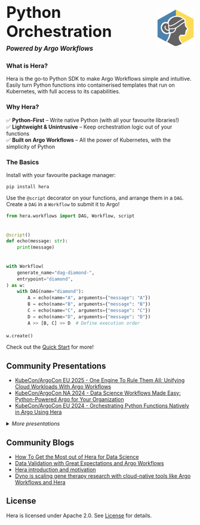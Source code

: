 <div style="display: flex; align-items: center; gap: 20px;">
  <h1 style="margin: 0;">
  <span style="font-size: 1.5em;">Python Orchestration</span><br>
  <span style="font-size: 0.6em;"><em>Powered by Argo Workflows</em></span>
  </h1>
  <img src="https://raw.githubusercontent.com/argoproj-labs/hera/main/docs/assets/hera-logo.svg" width="20%" alt="Hera mascot" style="margin-left: auto;">
</div>

### What is Hera?

Hera is the go-to Python SDK to make Argo Workflows simple and intuitive. Easily turn Python functions into
containerised templates that run on Kubernetes, with full access to its capabilities.

### Why Hera?

✅ **Python-First** – Write native Python (with all your favourite libraries!)  
✅ **Lightweight & Unintrusive** – Keep orchestration logic out of your functions  
✅ **Built on Argo Workflows** – All the power of Kubernetes, with the simplicity of Python  

### The Basics

Install with your favourite package manager:

```
pip install hera
```

Use the `@script` decorator on your functions, and arrange them in a `DAG`. Create a `DAG` in a `Workflow` to submit it
to Argo!

```python
from hera.workflows import DAG, Workflow, script


@script()
def echo(message: str):
    print(message)


with Workflow(
    generate_name="dag-diamond-",
    entrypoint="diamond",
) as w:
    with DAG(name="diamond"):
        A = echo(name="A", arguments={"message": "A"})
        B = echo(name="B", arguments={"message": "B"})
        C = echo(name="C", arguments={"message": "C"})
        D = echo(name="D", arguments={"message": "D"})
        A >> [B, C] >> D  # Define execution order

w.create()
```

Check out the [Quick Start](walk-through/quick-start.md) for more!

## Community Presentations

<!-- Add 3 most recent talks here. Keep in sync with README.md. -->

- [KubeCon/ArgoCon EU 2025 - One Engine To Rule Them All: Unifying Cloud Workloads With Argo Workflows](https://www.youtube.com/watch?v=Xpo5218Ark8&list=PLj6h78yzYM2N9MWCsU_4upn64NDtHGv6i&index=18)
- [KubeCon/ArgoCon NA 2024 - Data Science Workflows Made Easy: Python-Powered Argo for Your Organization](https://www.youtube.com/watch?v=hZOcj5uVQOo&list=PLj6h78yzYM2Ow7Jy0paxwrimeuFGONU_7&index=14)
- [KubeCon/ArgoCon EU 2024 - Orchestrating Python Functions Natively in Argo Using Hera](https://www.youtube.com/watch?v=4G3Q6VMBvfI&list=PLj6h78yzYM2NA4NbSC6_mQNza2r3WV87h&index=4)

<details><summary><i>More presentations</i></summary>

<ul>
  <li>
    <a href="https://www.youtube.com/watch?v=NZCmYRVziGY&t=12481s&ab_channel=CNCFTAGAppDelivery">
      CNCF TAG App-Delivery @ KubeCon NA 2023 - Automating the Deployment of Data Workloads to Kubernetes with ArgoCD, Argo Workflows, and Hera
    </a>
  </li>
  <li>
    <a href="https://www.youtube.com/watch?v=nRYf3GkKpss&ab_channel=CNCF%5BCloudNativeComputingFoundation%5D">
      KubeCon/ArgoCon NA 2023 - How to Train an LLM with Argo Workflows and Hera
    </a>
    <ul>
      <li>
        <a href="https://github.com/flaviuvadan/kubecon_na_23_llama2_finetune">
          Featured code
        </a>
      </li>
    </ul>
  </li>
  <li>
    <a href="https://www.youtube.com/watch?v=h2TEw8kd1Ds">
      KubeCon/ArgoCon EU 2023 - Scaling gene therapy with Argo Workflows and Hera
    </a>
  </li>
  <li>
    <a href="https://youtu.be/sSLFVIIEKcE?t=2088">
      DoKC Town Hall #2 - Unsticking ourselves from Glue - Migrating PayIt's Data Pipelines to Argo Workflows and Hera
    </a>
  </li>
  <li>
    <a href="https://youtu.be/sdkBDPOdQ-g?t=231">
      Argo Workflows and Events Community Meeting 15 June 2022 - Hera project update
    </a>
  </li>
  <li>
    <a href="https://youtu.be/QETfzfVV-GY?t=181">
      Argo Workflows and Events Community Meeting 20 Oct 2021 - Hera introductory presentation
    </a>
  </li>
</ul>


</details>

## Community Blogs

<!-- Add 3 most recent blogs here. Keep in sync with README.md. -->
<!-- Currently 4 blogs - add collapsable section when next blog is added, and remove this comment -->

- [How To Get the Most out of Hera for Data Science](https://pipekit.io/blog/how-to-get-the-most-out-of-hera-for-data-science)
- [Data Validation with Great Expectations and Argo Workflows](https://towardsdatascience.com/data-validation-with-great-expectations-and-argo-workflows-b8e3e2da2fcc)
- [Hera introduction and motivation](https://www.dynotx.com/hera-the-missing-argo-workflows-python-sdk/)
- [Dyno is scaling gene therapy research with cloud-native tools like Argo Workflows and Hera](https://www.dynotx.com/argo-workflows-hera/)


## License

Hera is licensed under Apache 2.0. See [License](https://github.com/argoproj-labs/hera/blob/main/LICENSE) for details.
